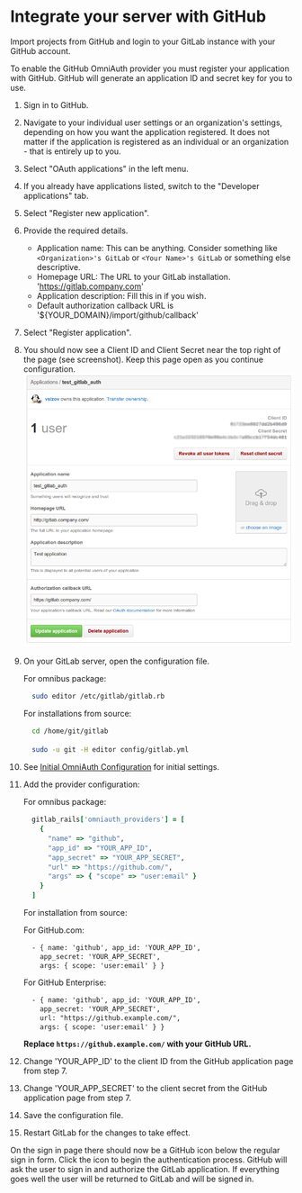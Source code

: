 # Integrate your server with GitHub

Import projects from GitHub and login to your GitLab instance with your GitHub account.

To enable the GitHub OmniAuth provider you must register your application with GitHub. 
GitHub will generate an application ID and secret key for you to use.

1.  Sign in to GitHub.

1.  Navigate to your individual user settings or an organization's settings, depending on how you want the application registered. It does not matter if the application is registered as an individual or an organization - that is entirely up to you.

1.  Select "OAuth applications" in the left menu.

1.  If you already have applications listed, switch to the "Developer applications" tab.

1.  Select "Register new application".

1.  Provide the required details.
    - Application name: This can be anything. Consider something like `<Organization>'s GitLab` or `<Your Name>'s GitLab` or something else descriptive.
    - Homepage URL: The URL to your GitLab installation. 'https://gitlab.company.com'
    - Application description: Fill this in if you wish.
    - Default authorization callback URL is '${YOUR_DOMAIN}/import/github/callback'
1.  Select "Register application".

1.  You should now see a Client ID and Client Secret near the top right of the page (see screenshot). 
    Keep this page open as you continue configuration.
    ![GitHub app](img/github_app.png)

1.  On your GitLab server, open the configuration file.

    For omnibus package:

    ```sh
      sudo editor /etc/gitlab/gitlab.rb
    ```

    For installations from source:

    ```sh
      cd /home/git/gitlab

      sudo -u git -H editor config/gitlab.yml
    ```

1.  See [Initial OmniAuth Configuration](omniauth.md#initial-omniauth-configuration) for initial settings.

1.  Add the provider configuration:

    For omnibus package:

    ```ruby
      gitlab_rails['omniauth_providers'] = [
        {
          "name" => "github",
          "app_id" => "YOUR_APP_ID",
          "app_secret" => "YOUR_APP_SECRET",
          "url" => "https://github.com/",
          "args" => { "scope" => "user:email" }
        }
      ]
    ```

    For installation from source:

    For GitHub.com:

    ```
      - { name: 'github', app_id: 'YOUR_APP_ID',
        app_secret: 'YOUR_APP_SECRET',
        args: { scope: 'user:email' } }
    ```


    For GitHub Enterprise:

    ```
      - { name: 'github', app_id: 'YOUR_APP_ID',
        app_secret: 'YOUR_APP_SECRET',
        url: "https://github.example.com/",
        args: { scope: 'user:email' } }
    ```

    __Replace `https://github.example.com/` with your GitHub URL.__

1.  Change 'YOUR_APP_ID' to the client ID from the GitHub application page from step 7.

1.  Change 'YOUR_APP_SECRET' to the client secret from the GitHub application page  from step 7.

1.  Save the configuration file.

1.  Restart GitLab for the changes to take effect.

On the sign in page there should now be a GitHub icon below the regular sign in form. 
Click the icon to begin the authentication process. GitHub will ask the user to sign in and authorize the GitLab application. 
If everything goes well the user will be returned to GitLab and will be signed in.
